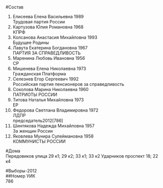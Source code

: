 #Состав  
1. Елисеева Елена Васильевна 1989  
    Трудовая партия России  
2. Картузова Юлия Романовна 1968  
    КПРФ  
3. Колсанова Анастасия Михайловна 1993  
    Будущее Родины  
4. Лавута Екатерина Богдановна 1967  
    ПАРТИЯ ЗА СПРАВЕДЛИВОСТЬ  
5. Маренина Любовь Ивановна 1956  
    СР  
6. Мишенева Елена Николаевна 1973  
    Гражданская Платформа  
7. Селезнев Егор Сергеевич 1992  
    Российская партия пенсионеров за справедливость  
8. Соколова Марина Николаевна 1960  
    ПАТРИОТЫ РОССИИ  
9. Титова Наталья Михайловна 1973  
    ЕР  
10. Федорова Светлана Владимировна 1972  
    ЛДПР  
    председатель2012[786]  
11. Шинтякова Надежда Михайловна 1957  
    За женщин России  
12. Яковлева Мунира Сулеймановна 1958  
    КОММУНИСТЫ РОССИИ  
  
#Дома  
Передовиков улица 29 к1; 29 к2; 33 к1; 33 к2 Ударников проспект 18; 22 к4  
  
#Выборы-2012  
##Номер УИК  
786  
